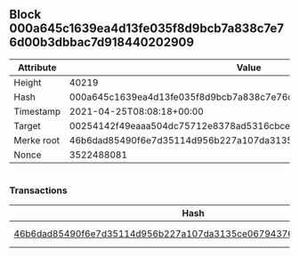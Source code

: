 ## Block 000a645c1639ea4d13fe035f8d9bcb7a838c7e76d00b3dbbac7d918440202909

Attribute | Value
--- | ---
Height | 40219
Hash | 000a645c1639ea4d13fe035f8d9bcb7a838c7e76d00b3dbbac7d918440202909
Timestamp | 2021-04-25T08:08:18+00:00
Target | 00254142f49eaaa504dc75712e8378ad5316cbcead634704b3734b6271167cc4
Merke root | 46b6dad85490f6e7d35114d956b227a107da3135ce06794376b55c566211e304
Nonce | 3522488081

```

```

### Transactions

Hash | Amount
--- | ---
[46b6dad85490f6e7d35114d956b227a107da3135ce06794376b55c566211e304](46b6dad85490f6e7d35114d956b227a107da3135ce06794376b55c566211e304.md) | 10.00000000 SKEPTI 
